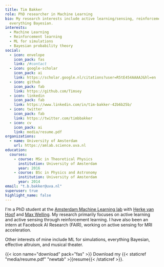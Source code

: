 ```yaml
---
title: Tim Bakker
role: PhD researcher in Machine Learning
bio: My research interests include active learning/sensing, reinforcement learning, ML for simulations, and
  everything Bayesian.
interests: 
  - Machine Learning
  - Reinforcement learning
  - ML for simulations
  - Bayesian probability theory
social:
  - icon: envelope
    icon_pack: fas
    link: /#contact
  - icon: google-scholar
    icon_pack: ai
    link: https://scholar.google.nl/citations?user=R5tE454AAAAJ&hl=en
  - icon: github
    icon_pack: fab
    link: https://github.com/Timsey
  - icon: linkedin
    icon_pack: fab
    link: https://www.linkedin.com/in/tim-bakker-42b6b25b/
  - icon: twitter
    icon_pack: fab
    link: https://twitter.com/timbbakker
  - icon: cv
    icon_pack: ai
    link: media/resume.pdf
organizations:
  - name: University of Amsterdam
    url: https://amlab.science.uva.nl
education:
  courses:
    - course: MSc in Theoretical Physics
      institution: University of Amsterdam
      year: 2016
    - course: BSc in Physics and Astronomy
      institution: University of Amsterdam
      year: 2014
email: "t.b.bakker@uva.nl"
superuser: true
highlight_name: false
---
```

I'm a PhD student at the [Amsterdam Machine Learning lab](https://amlab.science.uva.nl) with [Herke van Hoof](https://staff.fnwi.uva.nl/h.c.vanhoof/homepage/) and [Max Welling](https://staff.fnwi.uva.nl/m.welling/). My research primarily focuses on active learning and active sensing through reinforcement learning. I have also been an intern at Facebook AI Research (FAIR), working on active sensing for MRI acceleration.

Other interests of mine include ML for simulations, everything Bayesian, effective altruism, and musical theater.

{{< icon name="download" pack="fas" >}} Download my {{< staticref "media/resume.pdf" "newtab" >}}resume{{< /staticref >}}.
